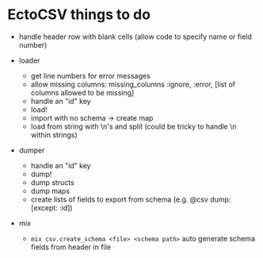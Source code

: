 # EctoCSV things to do
* handle header row with blank cells (allow code to specify name or field number)

* loader
    * get line numbers for error messages
    * allow missing columns: missing_columns :ignore, :error, [list of columns allowed to be missing]
    * handle an "id" key
    * load!
    * import with no schema -> create map
    * load from string with \n's and split (could be tricky to handle \n within strings)

* dumper
    * handle an "id" key
    * dump!
    * dump structs
    * dump maps
    * create lists of fields to export from schema (e.g.  @csv dump: [except: :id])

* mix
    * `mix csv.create_schema <file> <schema path>` auto generate schema fields from header in file
